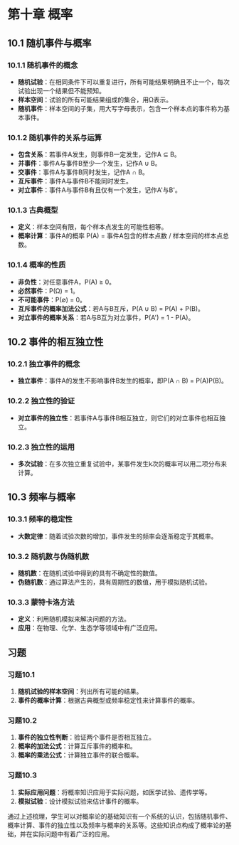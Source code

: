 # 第十章 概率

## 10.1 随机事件与概率

### 10.1.1 随机事件的概念
- **随机试验**：在相同条件下可以重复进行，所有可能结果明确且不止一个，每次试验出现一个结果但不能预知。
- **样本空间**：试验的所有可能结果组成的集合，用Ω表示。
- **随机事件**：样本空间的子集，用大写字母表示，包含一个样本点的事件称为基本事件。

### 10.1.2 随机事件的关系与运算
- **包含关系**：若事件A发生，则事件B一定发生，记作A ⊆ B。
- **并事件**：事件A与事件B至少一个发生，记作A ∪ B。
- **交事件**：事件A与事件B同时发生，记作A ∩ B。
- **互斥事件**：事件A与事件B不能同时发生。
- **对立事件**：事件A与事件B有且仅有一个发生，记作A'与B'。

### 10.1.3 古典概型
- **定义**：样本空间有限，每个样本点发生的可能性相等。
- **概率计算**：事件A的概率 P(A) = 事件A包含的样本点数 / 样本空间的样本点总数。

### 10.1.4 概率的性质
- **非负性**：对任意事件A，P(A) ≥ 0。
- **必然事件**：P(Ω) = 1。
- **不可能事件**：P(∅) = 0。
- **互斥事件的概率加法公式**：若A与B互斥，P(A ∪ B) = P(A) + P(B)。
- **对立事件的概率关系**：若A与B互为对立事件，P(A') = 1 - P(A)。

## 10.2 事件的相互独立性

### 10.2.1 独立事件的概念
- **独立事件**：事件A的发生不影响事件B发生的概率，即P(A ∩ B) = P(A)P(B)。

### 10.2.2 独立性的验证
- **对立事件的独立性**：若事件A与事件B相互独立，则它们的对立事件也相互独立。

### 10.2.3 独立性的运用
- **多次试验**：在多次独立重复试验中，某事件发生k次的概率可以用二项分布来计算。

## 10.3 频率与概率

### 10.3.1 频率的稳定性
- **大数定律**：随着试验次数的增加，事件发生的频率会逐渐稳定于其概率。

### 10.3.2 随机数与伪随机数
- **随机数**：在随机试验中得到的具有不确定性的数值。
- **伪随机数**：通过算法产生的，具有周期性的数值，用于模拟随机试验。

### 10.3.3 蒙特卡洛方法
- **定义**：利用随机模拟来解决问题的方法。
- **应用**：在物理、化学、生态学等领域中有广泛应用。

## 习题

### 习题10.1
1. **随机试验的样本空间**：列出所有可能的结果。
2. **事件的概率计算**：根据古典概型或频率稳定性来计算事件的概率。

### 习题10.2
1. **事件的独立性判断**：验证两个事件是否相互独立。
2. **概率的加法公式**：计算互斥事件的概率和。
3. **概率的乘法公式**：计算独立事件的联合概率。

### 习题10.3
1. **实际应用问题**：将概率知识应用于实际问题，如医学试验、遗传学等。
2. **模拟试验**：设计模拟试验来估计事件的概率。

通过上述梳理，学生可以对概率论的基础知识有一个系统的认识，包括随机事件、概率计算、事件的独立性以及频率与概率的关系等。这些知识点构成了概率论的基础，并在实际问题中有着广泛的应用。